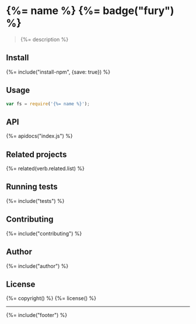 # {%= name %} {%= badge("fury") %}

> {%= description %}

## Install
{%= include("install-npm", {save: true}) %}

## Usage

```js
var fs = require('{%= name %}');
```

## API
{%= apidocs("index.js") %}

## Related projects
{%= related(verb.related.list) %}  

## Running tests
{%= include("tests") %}

## Contributing
{%= include("contributing") %}

## Author
{%= include("author") %}

## License
{%= copyright() %}
{%= license() %}

***

{%= include("footer") %}
